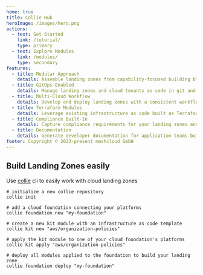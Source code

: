```yaml
---
home: true
title: Collie Hub
heroImage: /images/hero.png
actions:
  - text: Get Started
    link: /tutorial/
    type: primary
  - text: Explore Modules
    link: /modules/
    type: secondary
features:
  - title: Modular Approach
    details: Assemble landing zones from capability-focused building blocks.
  - title: GitOps-Enabled
    details: Manage landing zones and cloud tenants as code in git and automate workflows with GitOps.
  - title: Multi-Cloud Workflow
    details: Develop and deploy landing zones with a consistent workflow across all platforms.
  - title: Terraform Modules
    details: Leverage existing infrastructure as code built as Terraform modules.
  - title: Compliance Built-In
    details: Capture compliance requirements for your landing zones and document their implementation as policies.
  - title: Documentation
    details: Generate developer documentation for application teams building on your land zones and compliance documentation 
footer: Copyright © 2023-present meshcloud GmbH
---
```


## Build Landing Zones easily

Use [collie](https://github.com/meshcloud/collie-cli) cli to easily work with cloud landing zones

```shell
# initialize a new collie repository
collie init

# add a cloud foundation connecting your platforms
collie foundation new "my-foundation"

# create a new kit module with an infrastructure as code template
collie kit new "aws/organization-policies"   

# apply the kit module to one of your cloud foundation's platforms
collie kit apply "aws/organization-policies"

# deploy all modules applied to the foundation to build your landing zone
collie foundation deploy "my-foundation" 
```
